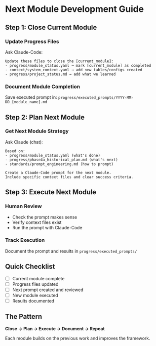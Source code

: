 # Next Module Development Guide

## Step 1: Close Current Module

### Update Progress Files
Ask Claude-Code:
```
Update these files to close the [current_module]:
- progress/module_status.yaml → mark [current_module] as completed
- context/system_context.yaml → add new tables/configs created
- progress/project_status.md → add what we learned
```

### Document Module Completion
Save executed prompt in: `progress/executed_prompts/YYYY-MM-DD_[module_name].md`

## Step 2: Plan Next Module

### Get Next Module Strategy
Ask Claude (chat):
```
Based on:
- progress/module_status.yaml (what's done)
- progress/phase4a_historical_plan.md (what's next)
- standards/prompt_engineering.md (how to prompt)

Create a Claude-Code prompt for the next module.
Include specific context files and clear success criteria.
```

## Step 3: Execute Next Module

### Human Review
- Check the prompt makes sense
- Verify context files exist
- Run the prompt with Claude-Code

### Track Execution
Document the prompt and results in `progress/executed_prompts/`

## Quick Checklist
- [ ] Current module complete
- [ ] Progress files updated
- [ ] Next prompt created and reviewed
- [ ] New module executed
- [ ] Results documented

## The Pattern
**Close → Plan → Execute → Document → Repeat**

Each module builds on the previous work and improves the framework.